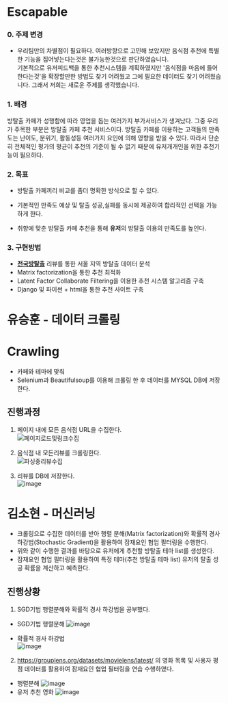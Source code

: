 # Escapable
### 0. 주제 변경
  - 우리팀만의 차별점이 필요하다.
      여러방향으로 고민해 보았지만 음식점 추천에 특별한 기능을 집어넣는다는것은 불가능한것으로 판단하였습니다.  
      기본적으로 유저피드백을 통한 추천시스템을 계획하였지만
      '음식점을 마음에 들어한다는것'을 확장할만한 방법도 찾기 어려웠고
      그에 필요한 데이터도 찾기 어려웠습니다.
      그래서 저희는 새로운 주제를 생각했습니다.

### 1. 배경  
방탈출 카페가 성행함에 따라 영업을 돕는 여러가지 부가서비스가 생겨났다.
그중 우리가 주목한 부분은 방탈출 카페 추천 서비스이다.
방탈출 카페를 이용하는 고객들의 만족도는 난이도, 분위기, 활동성등 여러가지 요인에 의해 영향을 받을 수 있다.
따라서 단순히 전체적인 평가의 평균이 추천의 기준이 될 수 없기 때문에 유저개개인을 위한 추천기능이 필요하다.
  
### 2. 목표
  - 방탈출 카페끼리 비교를 좀더 명확한 방식으로 할 수 있다.
      
  - 기본적인 만족도 예상 및 탈출 성공,실패를 동시에 제공하여 합리적인 선택을 가능하게 한다.
  
  - 취향에 맞춘 방탈출 카페 추천을 통해 **유저**의 방탈출 이용의 만족도를 높인다.
      
### 3. 구현방법
  - [**전국방탈출**](https://www.roomescape.co.kr/theme/detail.php?theme=578) 리뷰를 통한 서울 지역 방탈출 데이터 분석
  - Matrix factorization을 통한 추천 최적화
  - Latent Factor Collaborate Filtering을 이용한 추천 시스템 알고리즘 구축
  - Django 및 파이썬 + html을 통한 추천 사이트 구축


  
# 유승훈 - 데이터 크롤링
# Crawling
- 카페와 테마에 맞춰 
- Selenium과 Beautifulsoup를 이용해 크롤링 한 후 데이터를 MYSQL DB에 저장한다.

## 진행과정

1. 페이지 내에 모든 음식점 URL을 수집한다.  
![페이지로드및링크수집](https://user-images.githubusercontent.com/29995264/139580024-723a15f5-9f55-490e-ba3d-0174dd2d3935.png)


2. 음식점 내 모든리뷰를 크롤링한다.  
![파싱중리뷰수집](https://user-images.githubusercontent.com/29995264/139579813-1a5a6bf7-263e-43a5-a4c7-0dbcbc7086df.png)


3. 리뷰를 DB에 저장한다.  
![image](https://user-images.githubusercontent.com/29995264/138601105-33c8ec33-1dec-4203-ae3f-f161f26f0f26.png)


# 김소현 - 머신러닝
- 크롤링으로 수집한 데이터를 받아 행렬 분해(Matrix factorization)와 확률적 경사 하강법(Stochastic Gradient)을 활용하여 잠재요인 협업 필터링을 수행한다.
- 위와 같이 수행한 결과를 바탕으로 유저에게 추천할 방탈출 테마 list를 생성한다.
- 잠재요인 협업 필터링을 활용하여 특정 테마(추천 방탈출 테마 list) 유저의 탈출 성공 확률을 계산하고 예측한다.

## 진행상황

1. SGD기법 행렬분해와 확률적 경사 하강법을 공부했다.  
  - SGD기법 행렬분해
  ![image](https://user-images.githubusercontent.com/55437339/139576233-d3cc8fb4-fc2f-4359-ad33-dec904d366fd.png)  
  
  - 확률적 경사 하강법  
  ![image](https://user-images.githubusercontent.com/55437339/139576294-73352b10-cce7-4b80-be3d-e0f98399e964.png)

2. https://grouplens.org/datasets/movielens/latest/ 의 영화 목록 및 사용자 평점 데이터를 활용하여 잠재요인 협업 필터링을 연습 수행하였다.  
  - 행렬분해
  ![image](https://user-images.githubusercontent.com/55437339/139576352-d434d551-b566-44df-b0de-4f7da32543a8.png)  
  - 유저 추천 영화
  ![image](https://user-images.githubusercontent.com/55437339/139576407-56962b11-8c0d-4a3f-90e1-51690e0a1d47.png)


